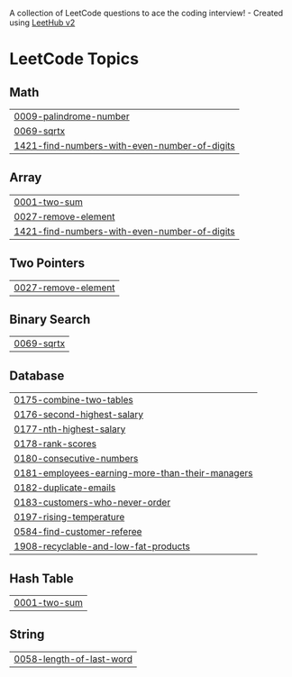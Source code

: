 A collection of LeetCode questions to ace the coding interview! - Created using [LeetHub v2](https://github.com/arunbhardwaj/LeetHub-2.0)
<!---LeetCode Topics Start-->
# LeetCode Topics
## Math
|  |
| ------- |
| [0009-palindrome-number](https://github.com/yasmeenragheb/LeetCode/tree/master/0009-palindrome-number) |
| [0069-sqrtx](https://github.com/yasmeenragheb/LeetCode/tree/master/0069-sqrtx) |
| [1421-find-numbers-with-even-number-of-digits](https://github.com/yasmeenragheb/LeetCode/tree/master/1421-find-numbers-with-even-number-of-digits) |
## Array
|  |
| ------- |
| [0001-two-sum](https://github.com/yasmeenragheb/LeetCode/tree/master/0001-two-sum) |
| [0027-remove-element](https://github.com/yasmeenragheb/LeetCode/tree/master/0027-remove-element) |
| [1421-find-numbers-with-even-number-of-digits](https://github.com/yasmeenragheb/LeetCode/tree/master/1421-find-numbers-with-even-number-of-digits) |
## Two Pointers
|  |
| ------- |
| [0027-remove-element](https://github.com/yasmeenragheb/LeetCode/tree/master/0027-remove-element) |
## Binary Search
|  |
| ------- |
| [0069-sqrtx](https://github.com/yasmeenragheb/LeetCode/tree/master/0069-sqrtx) |
## Database
|  |
| ------- |
| [0175-combine-two-tables](https://github.com/yasmeenragheb/LeetCode/tree/master/0175-combine-two-tables) |
| [0176-second-highest-salary](https://github.com/yasmeenragheb/LeetCode/tree/master/0176-second-highest-salary) |
| [0177-nth-highest-salary](https://github.com/yasmeenragheb/LeetCode/tree/master/0177-nth-highest-salary) |
| [0178-rank-scores](https://github.com/yasmeenragheb/LeetCode/tree/master/0178-rank-scores) |
| [0180-consecutive-numbers](https://github.com/yasmeenragheb/LeetCode/tree/master/0180-consecutive-numbers) |
| [0181-employees-earning-more-than-their-managers](https://github.com/yasmeenragheb/LeetCode/tree/master/0181-employees-earning-more-than-their-managers) |
| [0182-duplicate-emails](https://github.com/yasmeenragheb/LeetCode/tree/master/0182-duplicate-emails) |
| [0183-customers-who-never-order](https://github.com/yasmeenragheb/LeetCode/tree/master/0183-customers-who-never-order) |
| [0197-rising-temperature](https://github.com/yasmeenragheb/LeetCode/tree/master/0197-rising-temperature) |
| [0584-find-customer-referee](https://github.com/yasmeenragheb/LeetCode/tree/master/0584-find-customer-referee) |
| [1908-recyclable-and-low-fat-products](https://github.com/yasmeenragheb/LeetCode/tree/master/1908-recyclable-and-low-fat-products) |
## Hash Table
|  |
| ------- |
| [0001-two-sum](https://github.com/yasmeenragheb/LeetCode/tree/master/0001-two-sum) |
## String
|  |
| ------- |
| [0058-length-of-last-word](https://github.com/yasmeenragheb/LeetCode/tree/master/0058-length-of-last-word) |
<!---LeetCode Topics End-->